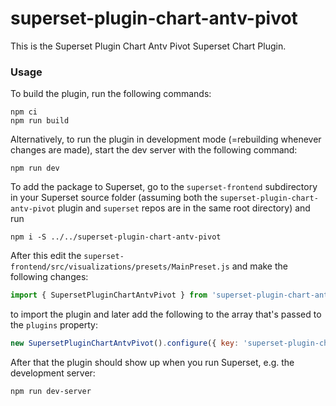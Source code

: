 # superset-plugin-chart-antv-pivot

This is the Superset Plugin Chart Antv Pivot Superset Chart Plugin.

### Usage

To build the plugin, run the following commands:

```
npm ci
npm run build
```

Alternatively, to run the plugin in development mode (=rebuilding whenever changes are made), start the dev server with the following command:

```
npm run dev
```

To add the package to Superset, go to the `superset-frontend` subdirectory in your Superset source folder (assuming both the `superset-plugin-chart-antv-pivot` plugin and `superset` repos are in the same root directory) and run
```
npm i -S ../../superset-plugin-chart-antv-pivot
```

After this edit the `superset-frontend/src/visualizations/presets/MainPreset.js` and make the following changes:

```js
import { SupersetPluginChartAntvPivot } from 'superset-plugin-chart-antv-pivot';
```

to import the plugin and later add the following to the array that's passed to the `plugins` property:
```js
new SupersetPluginChartAntvPivot().configure({ key: 'superset-plugin-chart-antv-pivot' }),
```

After that the plugin should show up when you run Superset, e.g. the development server:

```
npm run dev-server
```
